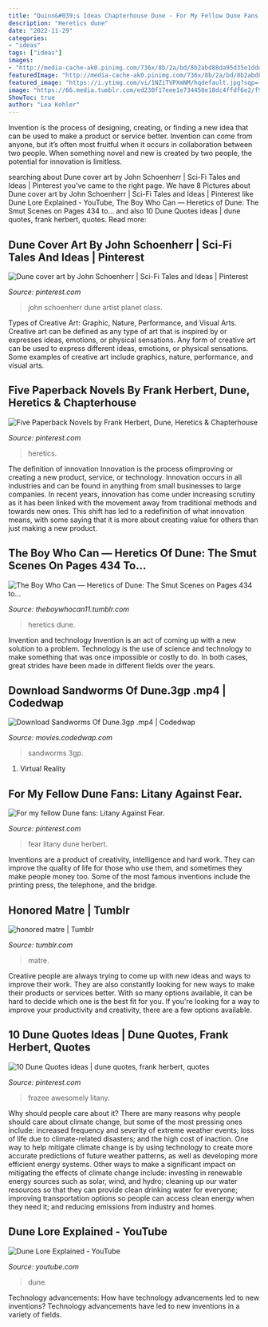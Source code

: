 ```yaml
---
title: "Quinn&#039;s Ideas Chapterhouse Dune - For My Fellow Dune Fans: Litany Against Fear."
description: "Heretics dune"
date: "2022-11-29"
categories:
- "ideas"
tags: ["ideas"]
images:
- "http://media-cache-ak0.pinimg.com/736x/8b/2a/bd/8b2abd88da95d35e1ddda81947423103.jpg"
featuredImage: "http://media-cache-ak0.pinimg.com/736x/8b/2a/bd/8b2abd88da95d35e1ddda81947423103.jpg"
featured_image: "https://i.ytimg.com/vi/1NZiTVPXmNM/hqdefault.jpg?sqp=-oaymwEXCNACELwBSFryq4qpAwkIARUAAIhCGAE=&amp;rs=AOn4CLBKhNPZ4g1g0q2xmuG8m2PNNOQaWw"
image: "https://66.media.tumblr.com/ed230f17eee1e734450e18dc4ffdf6e2/f9662e9799aef547-70/s1280x1920/434d053a8eab881f51c5e8951da60b0858422956.jpg"
ShowToc: true
author: "Lea Kohler"
---
```



Invention is the process of designing, creating, or finding a new idea that can be used to make a product or service better. Invention can come from anyone, but it’s often most fruitful when it occurs in collaboration between two people. When something novel and new is created by two people, the potential for innovation is limitless.

	

		
searching about Dune cover art by John Schoenherr | Sci-Fi Tales and Ideas | Pinterest you've came to the right page. We have 8 Pictures about Dune cover art by John Schoenherr | Sci-Fi Tales and Ideas | Pinterest like Dune Lore Explained - YouTube, The Boy Who Can — Heretics of Dune: The Smut Scenes on Pages 434 to... and also 10 Dune Quotes ideas | dune quotes, frank herbert, quotes. Read more:
		
    
## Dune Cover Art By John Schoenherr | Sci-Fi Tales And Ideas | Pinterest

<img loading=lazy src="http://media-cache-ak0.pinimg.com/736x/8b/2a/bd/8b2abd88da95d35e1ddda81947423103.jpg" onerror="this.onerror=null;this.src='https://tse3.mm.bing.net/th?id=OIP.vQWbLmziLc3Jo3k5D3ZPogHaHZ&amp;pid=15.1';" alt="Dune cover art by John Schoenherr | Sci-Fi Tales and Ideas | Pinterest">

_Source: pinterest.com_

>john schoenherr dune artist planet class. 

	

Types of Creative Art: Graphic, Nature, Performance, and Visual Arts.
Creative art can be defined as any type of art that is inspired by or expresses ideas, emotions, or physical sensations. Any form of creative art can be used to express different ideas, emotions, or physical sensations. Some examples of creative art include graphics, nature, performance, and visual arts.

    
## Five Paperback Novels By Frank Herbert, Dune, Heretics &amp; Chapterhouse

<img loading=lazy src="https://i.pinimg.com/736x/3b/93/0d/3b930d878128964cc8f878817fcd7740--frank-herbert-dune.jpg" onerror="this.onerror=null;this.src='https://tse2.mm.bing.net/th?id=OIP.p888Wi-qxd8y1qQNpyor2AHaHx&amp;pid=15.1';" alt="Five Paperback Novels by Frank Herbert, Dune, Heretics &amp; Chapterhouse">

_Source: pinterest.com_

>heretics. 

	

The definition of innovation
Innovation is the process ofimproving or creating a new product, service, or technology. Innovation occurs in all industries and can be found in anything from small businesses to large companies. In recent years, innovation has come under increasing scrutiny as it has been linked with the movement away from traditional methods and towards new ones. This shift has led to a redefinition of what innovation means, with some saying that it is more about creating value for others than just making a new product.

    
## The Boy Who Can — Heretics Of Dune: The Smut Scenes On Pages 434 To...

<img loading=lazy src="https://64.media.tumblr.com/342688ebed565d9d852c6d29efa0a214/tumblr_inline_ot08doEck61tk426a_640.png" onerror="this.onerror=null;this.src='https://tse4.mm.bing.net/th?id=OIP._WsnGj6nU3-DwZDYtFp3wAHaMD&amp;pid=15.1';" alt="The Boy Who Can — Heretics of Dune: The Smut Scenes on Pages 434 to...">

_Source: theboywhocan11.tumblr.com_

>heretics dune. 

	

Invention and technology
Invention is an act of coming up with a new solution to a problem. Technology is the use of science and technology to make something that was once impossible or costly to do. In both cases, great strides have been made in different fields over the years.

    
## Download Sandworms Of Dune.3gp .mp4 | Codedwap

<img loading=lazy src="https://img.youtube.com/vi/mwH9ACel3Qw/0.jpg?resize=153%2C153" onerror="this.onerror=null;this.src='https://tse3.mm.bing.net/th?id=OIP.4flaEuznWnnYZwoq7E6XKgHaFj&amp;pid=15.1';" alt="Download Sandworms Of Dune.3gp .mp4 | Codedwap">

_Source: movies.codedwap.com_

>sandworms 3gp. 

	

1. Virtual Reality 

    
## For My Fellow Dune Fans: Litany Against Fear.

<img loading=lazy src="https://i.pinimg.com/736x/b0/c2/79/b0c2792e96480434e151f8321b42c1f3--dune-series-typography-quotes.jpg" onerror="this.onerror=null;this.src='https://tse1.mm.bing.net/th?id=OIP.WeOTPmbogSnfHXASz76Z5gHaE5&amp;pid=15.1';" alt="For my fellow Dune fans: Litany Against Fear.">

_Source: pinterest.com_

>fear litany dune herbert. 

	

Inventions are a product of creativity, intelligence and hard work. They can improve the quality of life for those who use them, and sometimes they make people money too. Some of the most famous inventions include the printing press, the telephone, and the bridge.

    
## Honored Matre | Tumblr

<img loading=lazy src="https://66.media.tumblr.com/ed230f17eee1e734450e18dc4ffdf6e2/f9662e9799aef547-70/s1280x1920/434d053a8eab881f51c5e8951da60b0858422956.jpg" onerror="this.onerror=null;this.src='https://tse1.mm.bing.net/th?id=OIP.U7mHaa0qApYiWiSDPsDEpQHaEK&amp;pid=15.1';" alt="honored matre | Tumblr">

_Source: tumblr.com_

>matre. 

	

Creative people are always trying to come up with new ideas and ways to improve their work. They are also constantly looking for new ways to make their products or services better. With so many options available, it can be hard to decide which one is the best fit for you. If you're looking for a way to improve your productivity and creativity, there are a few options available.

    
## 10 Dune Quotes Ideas | Dune Quotes, Frank Herbert, Quotes

<img loading=lazy src="https://i.pinimg.com/474x/d6/a1/43/d6a143da35f20a67efaaf82cdd98461d--frank-herbert-quotes-dune-frank-herbert.jpg" onerror="this.onerror=null;this.src='https://tse4.mm.bing.net/th?id=OIP.TkYugSG02AjiIMYFvHf5_gAAAA&amp;pid=15.1';" alt="10 Dune Quotes ideas | dune quotes, frank herbert, quotes">

_Source: pinterest.com_

>frazee awesomely litany. 

	

Why should people care about it?
There are many reasons why people should care about climate change, but some of the most pressing ones include: increased frequency and severity of extreme weather events; loss of life due to climate-related disasters; and the high cost of inaction.
One way to help mitigate climate change is by using technology to create more accurate predictions of future weather patterns, as well as developing more efficient energy systems. Other ways to make a significant impact on mitigating the effects of climate change include: investing in renewable energy sources such as solar, wind, and hydro; cleaning up our water resources so that they can provide clean drinking water for everyone; improving transportation options so people can access clean energy when they need it; and reducing emissions from industry and homes.

    
## Dune Lore Explained - YouTube

<img loading=lazy src="https://i.ytimg.com/vi/1NZiTVPXmNM/hqdefault.jpg?sqp=-oaymwEXCNACELwBSFryq4qpAwkIARUAAIhCGAE=&amp;rs=AOn4CLBKhNPZ4g1g0q2xmuG8m2PNNOQaWw" onerror="this.onerror=null;this.src='https://tse4.mm.bing.net/th?id=OIP.7rgKoZbGX6jSE2MV1jXIZAAAAA&amp;pid=15.1';" alt="Dune Lore Explained - YouTube">

_Source: youtube.com_

>dune. 

	

Technology advancements: How have technology advancements led to new inventions?
Technology advancements have led to new inventions in a variety of fields.

